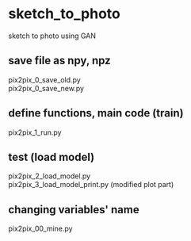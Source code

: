 # sketch_to_photo
sketch to photo using GAN


## save file as npy, npz
pix2pix_0_save_old.py  
pix2pix_0_save_new.py  


## define functions, main code (train)
pix2pix_1_run.py  


## test (load model)
pix2pix_2_load_model.py  
pix2pix_3_load_model_print.py (modified plot part)  


## changing variables' name
pix2pix_00_mine.py

